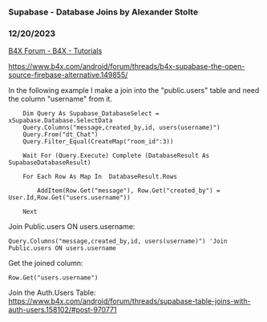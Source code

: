 ###  Supabase - Database Joins by Alexander Stolte
### 12/20/2023
[B4X Forum - B4X - Tutorials](https://www.b4x.com/android/forum/threads/157039/)

<https://www.b4x.com/android/forum/threads/b4x-supabase-the-open-source-firebase-alternative.149855/>  
  
In the following example I make a join into the "public.users" table and need the column "username" from it.  

```B4X
    Dim Query As Supabase_DatabaseSelect = xSupabase.Database.SelectData  
    Query.Columns("message,created_by,id, users(username)")  
    Query.From("dt_Chat")  
    Query.Filter_Equal(CreateMap("room_id":3))  
  
    Wait For (Query.Execute) Complete (DatabaseResult As SupabaseDatabaseResult)  
    
    For Each Row As Map In  DatabaseResult.Rows  
        
        AddItem(Row.Get("message"), Row.Get("created_by") = User.Id,Row.Get("users.username"))  
        
    Next
```

  
  
Join Public.users ON users.username:  

```B4X
Query.Columns("message,created_by,id, users(username)") 'Join Public.users ON users.username
```

  
  
Get the joined column:  

```B4X
Row.Get("users.username")
```

  
  
Join the Auth.Users Table:  
<https://www.b4x.com/android/forum/threads/supabase-table-joins-with-auth-users.158102/#post-970771>